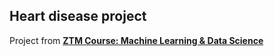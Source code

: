 ## Heart disease project
Project from **[ZTM Course: Machine Learning & Data Science](https://academy.zerotomastery.io/courses/enrolled/700485)**
